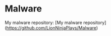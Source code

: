 # Malware
My malware repository: [My malware repository] (https://github.com/LionNinjaPlays/Malware)
